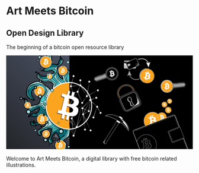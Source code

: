 <h1>Art Meets Bitcoin</h1>
<h2>Open Design Library</h2>
<p>The beginning of a bitcoin open resource library</p>
<img src="https://github.com/AlexaAker/artmeetsbitcoin/blob/master/images/home/open-design-library.jpg" alt="Art Meets Bitcoin Open Library" title="Art Meets Bitcoin Open Library"/>
<p>Welcome to Art Meets Bitcoin, a digital library with free bitcoin related illustrations.</p>
